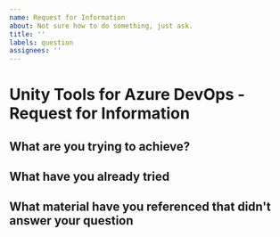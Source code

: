 ```yaml
---
name: Request for Information
about: Not sure how to do something, just ask.
title: ''
labels: question
assignees: ''
---
```


# Unity Tools for Azure DevOps - Request for Information

## What are you trying to achieve?

<!--Add a clear and concise description of what is it you are trying to implement. Include screenshots or examples from other projects if it helps.-->

## What have you already tried

<!--Have you tried to complete the task yourself but couldn't figure it out, if so what and why?-->

## What material have you referenced that didn't answer your question

<!--What other content have you tried reading / viewing that didn't answer your question?-->
